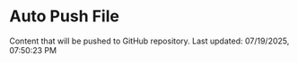 # Auto Push File

Content that will be pushed to GitHub repository.
Last updated: 07/19/2025, 07:50:23 PM